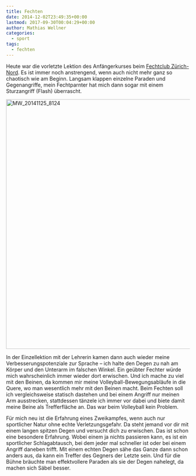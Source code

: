 ```yaml
---
title: Fechten
date: 2014-12-02T23:49:35+00:00
lastmod: 2017-09-30T00:04:29+00:00
author: Mathias Wellner
categories:
  - sport
tags:
  - fechten
---
```

Heute war die vorletzte Lektion des Anfängerkurses beim <a href="http://www.fechten-zuerich-nord.ch/" title="Fechtclub Zürich Nord" target="_blank">Fechtclub Zürich-Nord</a>. Es ist immer noch anstrengend, wenn auch nicht mehr ganz so chaotisch wie am Beginn. Langsam klappen einzelne Paraden und Gegenangriffe, mein Fechtparnter hat mich dann sogar mit einem Sturzangriff (Flash) überrascht. 

<a data-flickr-embed="true" href="https://www.flickr.com/photos/mwellner/34069004900/in/dateposted-public/" title="MW_20141125_8124"><img src="https://c1.staticflickr.com/3/2812/34069004900_1519456432_b.jpg" width="1024" height="683" alt="MW_20141125_8124"></a><script async src="//embedr.flickr.com/assets/client-code.js" charset="utf-8"></script>

In der Einzellektion mit der Lehrerin kamen dann auch wieder meine Verbesserungspotenziale zur Sprache &ndash; ich halte den Degen zu nah am Körper und den Unterarm im falschen Winkel. Ein geübter Fechter würde mich wahrscheinlich immer wieder dort erwischen. Und ich mache zu viel mit den Beinen, da kommen mir meine Volleyball-Bewegungsabläufe in die Quere, wo man wesentlich mehr mit den Beinen macht. Beim Fechten soll ich vergleichsweise statisch dastehen und bei einem Angriff nur meinen Arm ausstrecken, stattdessen tänzele ich immer vor dabei und biete damit meine Beine als Trefferfläche an. Das war beim Volleyball kein Problem. 

Für mich neu ist die Erfahrung eines Zweikampfes, wenn auch nur sportlicher Natur ohne echte Verletzungsgefahr. Da steht jemand vor dir mit einem langen spitzen Degen und versucht dich zu erwischen. Das ist schon eine besondere Erfahrung. Wobei einem ja nichts passieren kann, es ist ein sportlicher Schlagabtausch, bei dem jeder mal schneller ist oder bei einem Angriff daneben trifft. Mit einem echten Degen sähe das Ganze dann schon anders aus, da kann ein Treffer des Gegners der Letzte sein. Und für die Bühne bräuchte man effektvollere Paraden als sie der Degen nahelegt, da machen sich Säbel besser.